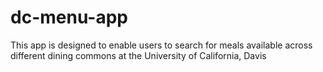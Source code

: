 # dc-menu-app
This app is designed to enable users to search for meals available across different dining commons at the University of California, Davis
